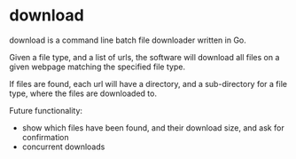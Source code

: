 # download

download is a command line batch file downloader written in Go.

Given a file type, and a list of urls, the software will download all files on a given webpage matching the specified file type.

If files are found, each url will have a directory, and a sub-directory for a file type, where the files are downloaded to.

Future functionality:
  - show which files have been found, and their download size, and ask for confirmation
  - concurrent downloads
